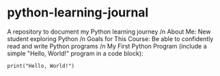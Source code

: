 # python-learning-journal
A repository to document my Python learning journey /n
About Me: New student exploring Python /n
Goals for This Course: Be able to confidently read and write Python programs /n
My First Python Program (include a simple "Hello, World!" program in a code block):
```
print("Hello, World!")
```

